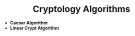 <h1 align="center"> Cryptology Algorithms </h1>

- **Caesar Algorithm**
- **Linear Crypt Algorithm**
